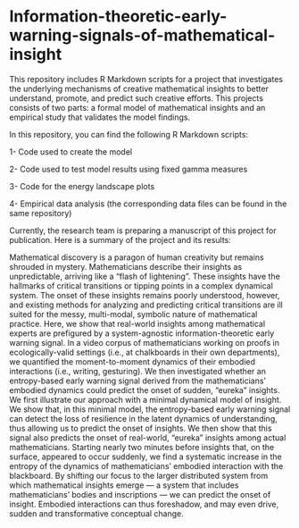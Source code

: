 # Information-theoretic-early-warning-signals-of-mathematical-insight
This repository includes R Markdown scripts for a project that investigates the underlying mechanisms of creative mathematical insights to better understand, promote, and predict such creative efforts. This projects consists of two parts: a formal model of mathematical insights and an empirical study that validates the model findings. 

In this repository, you can find the following R Markdown scripts:

1- Code used to create the model

2- Code used to test model results using fixed gamma measures 

3- Code for the energy landscape plots

4- Empirical data analysis (the corresponding data files can be found in the same repository)

Currently, the research team is preparing a manuscript of this project for publication. Here is a summary of the project and its results:

Mathematical discovery is a paragon of human creativity but remains shrouded in mystery. Mathematicians describe their insights as unpredictable, arriving like a “flash of lightening”. These insights have the hallmarks of critical transitions or tipping points in a complex dynamical system. The onset of these insights remains poorly understood, however, and existing methods for analyzing and predicting critical transitions are ill suited for the messy, multi-modal, symbolic nature of mathematical practice.
Here, we show that real-world insights among mathematical experts are prefigured by a system-agnostic information-theoretic early warning signal. In a video corpus of mathematicians working on proofs in ecologically-valid settings (i.e., at chalkboards in their own departments), we quantified the moment-to-moment dynamics of their embodied interactions (i.e., writing, gesturing). We then investigated whether an entropy-based early warning signal derived from the mathematicians’ embodied dynamics could predict the onset of sudden, “eureka” insights. We first illustrate our approach with a minimal dynamical model of insight. We show that, in this minimal model, the entropy-based early warning signal can detect the loss of resilience in the latent dynamics of understanding, thus allowing us to predict the onset of insights. We then show that this signal also predicts the onset of real-world, “eureka” insights among actual mathematicians. Starting nearly two minutes before insights that, on the surface, appeared to occur suddenly, we find a systematic increase in the entropy of the dynamics of mathematicians’ embodied interaction with the blackboard. By shifting our focus to the larger distributed system from which mathematical insights emerge — a system that includes mathematicians’ bodies and inscriptions — we can predict the onset of insight. Embodied interactions can thus foreshadow, and may even drive, sudden and transformative conceptual change.

